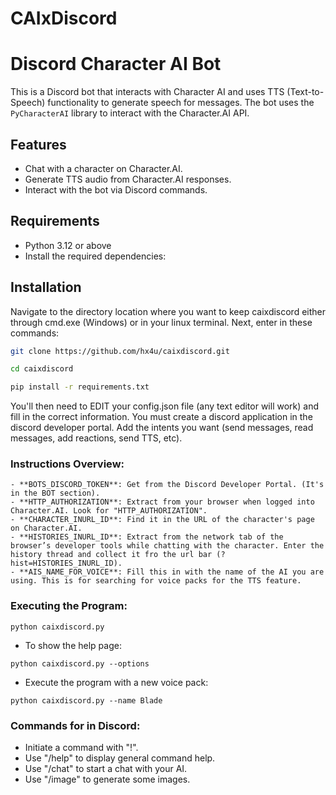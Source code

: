 # CAIxDiscord
# Discord Character AI Bot

This is a Discord bot that interacts with Character AI and uses TTS (Text-to-Speech) functionality to generate speech for messages. The bot uses the `PyCharacterAI` library to interact with the Character.AI API.

## Features

- Chat with a character on Character.AI.
- Generate TTS audio from Character.AI responses.
- Interact with the bot via Discord commands.

## Requirements

- Python 3.12 or above
- Install the required dependencies:

## Installation

Navigate to the directory location where you want to keep caixdiscord either through cmd.exe (Windows) or in your linux terminal.
Next, enter in these commands:
```bash
git clone https://github.com/hx4u/caixdiscord.git
```
```bash
cd caixdiscord
```
```bash
pip install -r requirements.txt
```
You'll then need to EDIT your config.json file (any text editor will work) and fill in the correct information.
You must create a discord application in the discord developer portal. Add the intents you want (send messages, read messages, add reactions, send TTS, etc).

### Instructions Overview:
```
- **BOTS_DISCORD_TOKEN**: Get from the Discord Developer Portal. (It's in the BOT section).
- **HTTP_AUTHORIZATION**: Extract from your browser when logged into Character.AI. Look for "HTTP_AUTHORIZATION".
- **CHARACTER_INURL_ID**: Find it in the URL of the character's page on Character.AI.
- **HISTORIES_INURL_ID**: Extract from the network tab of the browser’s developer tools while chatting with the character. Enter the history thread and collect it fro the url bar (?hist=HISTORIES_INURL_ID).
- **AIS_NAME_FOR_VOICE**: Fill this in with the name of the AI you are using. This is for searching for voice packs for the TTS feature.
```
### Executing the Program:
```
python caixdiscord.py
```
- To show the help page:
```
python caixdiscord.py --options
```
- Execute the program with a new voice pack:
```
python caixdiscord.py --name Blade
```

### Commands for in Discord:
- Initiate a command with "!".
- Use "/help" to display general command help.
- Use "/chat" to start a chat with your AI.
- Use "/image" to generate some images.
